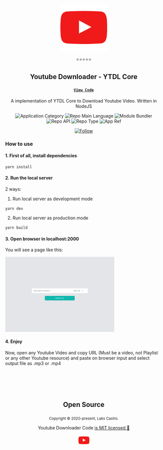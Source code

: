 <p align="center">
  <img src="/assets/yt-logo.png" width="150" />
</p>
<p align="center">⭐⭐⭐⭐⭐</p>
<h2 align="center">Youtube Downloader - YTDL Core</h2>
<h4 align="center"><a href="https://github.com/LaksCastro/youtube-downloader/blob/master/src/core"><code>View Code</code></a></h4>
<p align="center">A implementation of YTDL Core to Download Youtube Video. Written in NodeJS</p>
<p align="center">
  <img  src="https://img.shields.io/badge/category-general-orange" alt="Application Category" />
  <img  src="https://img.shields.io/badge/language-javascript-yellow" alt="Repo Main Language" />
  <img  src="https://img.shields.io/badge/framework-express-blueviolet" alt="Module Bundler" />
  <img  src="https://img.shields.io/badge/architecture-factory_functions-blueviolet" alt="Repo API" />
  <img  src="https://img.shields.io/badge/type-project-success" alt="Repo Type" />
  <img  src="https://img.shields.io/badge/name-youtube_downloader-red" alt="App Ref" />
</p>

<p align="center">
  <a href="https://www.linkedin.com/in/lakscastro" target="_blank">
    <img src="https://img.shields.io/twitter/url?label=Connect%20%40LaksCastro&logo=linkedin&url=https%3A%2F%2Fwww.twitter.com%2Flakscastro%2F" alt="Follow" />
  </a>
</p>

### How to use

#### 1. First of all, install dependencies
```
yarn install
```

#### 2. Run the local server
2 ways:

1. Run local server as development mode
```
yarn dev
```

2. Run local server as production mode
```
yarn build
```

#### 3. Open browser in localhost:2000
You will see a page like this:

<img src="/assets/ytdl-print.png" width="350" alt="printscreen">

#### 4. Enjoy
Now, open any Youtube Video and copy URL (Must be a video, not Playlist or any other Youtube resource) and paste on browser input and select output file as .mp3 or .mp4

<br>
<br>
<br>
<br>

<h2 align="center">
  Open Source
</h2>
<p align="center">
  <sub>Copyright © 2020-present, Laks Castro.</sub>
</p>
<p align="center">Youtube Downloader Code <a href="https://github.com/LaksCastro/youtube-downloader/blob/master/LICENSE.md">is MIT licensed 💖</a></p>
<p align="center">
  <img src="./assets/yt-logo.png" width="35" />
</p>
